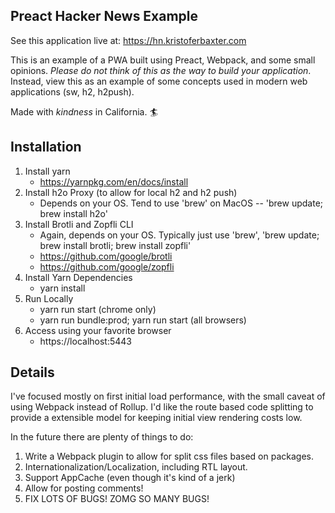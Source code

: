 ## Preact Hacker News Example

See this application live at: https://hn.kristoferbaxter.com

This is an example of a PWA built using Preact, Webpack, and some small opinions.
*Please do not think of this as the way to build your application*. 
Instead, view this as an example of some concepts used in modern web applications (sw, h2, h2push).

Made with _kindness_ in California. 🏄

## Installation

1. Install yarn
    * https://yarnpkg.com/en/docs/install
2. Install h2o Proxy (to allow for local h2 and h2 push)
    * Depends on your OS. Tend to use 'brew' on MacOS -- 'brew update; brew install h2o'
3. Install Brotli and Zopfli CLI
    * Again, depends on your OS. Typically just use 'brew', 'brew update; brew install brotli; brew install zopfli'
    * https://github.com/google/brotli
    * https://github.com/google/zopfli
4. Install Yarn Dependencies
    * yarn install
5. Run Locally
    * yarn run start (chrome only)
    * yarn run bundle:prod; yarn run start (all browsers)
6. Access using your favorite browser
    * https://localhost:5443

## Details

I've focused mostly on first initial load performance, with the small caveat of using Webpack instead of Rollup. I'd like the route based code splitting to provide a extensible model for keeping initial view rendering costs low.

In the future there are plenty of things to do:
1. Write a Webpack plugin to allow for split css files based on packages.
2. Internationalization/Localization, including RTL layout.
3. Support AppCache (even though it's kind of a jerk)
4. Allow for posting comments!
5. FIX LOTS OF BUGS! ZOMG SO MANY BUGS!

